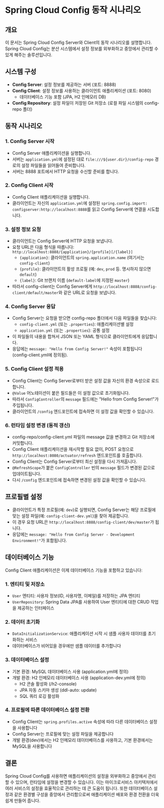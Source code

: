 # Spring Cloud Config 동작 시나리오

## 개요
이 문서는 Spring Cloud Config Server와 Client의 동작 시나리오를 설명합니다. Spring Cloud Config는 분산 시스템에서 설정 정보를 외부화하고 중앙에서 관리할 수 있게 해주는 솔루션입니다.

## 시스템 구성
- **Config Server**: 설정 정보를 제공하는 서버 (포트: 8888)
- **Config Client**: 설정 정보를 사용하는 클라이언트 애플리케이션 (포트: 8080)
  - 데이터베이스 기능 포함 (JPA, H2 인메모리 DB)
- **Config Repository**: 설정 파일이 저장된 Git 저장소 (로컬 파일 시스템의 config-repo 폴더)

## 동작 시나리오

### 1. Config Server 시작
- Config Server 애플리케이션을 실행합니다.
- 서버는 `application.yml`에 설정된 대로 `file:///${user.dir}/config-repo` 경로의 설정 파일들을 읽어들여 준비합니다.
- 서버는 8888 포트에서 HTTP 요청을 수신할 준비를 합니다.

### 2. Config Client 시작
- Config Client 애플리케이션을 실행합니다.
- 클라이언트는 자신의 `application.yml`에 설정된 `spring.config.import: configserver:http://localhost:8888`를 읽고 Config Server에 연결을 시도합니다.

### 3. 설정 정보 요청
- 클라이언트는 Config Server에 HTTP 요청을 보냅니다.
- 요청 URL은 다음 형식을 따릅니다: `http://localhost:8888/{application}/{profile}[/{label}]`
  - `{application}`: 클라이언트의 `spring.application.name` (여기서는 `config-client`)
  - `{profile}`: 클라이언트의 활성 프로필 (예: `dev`, `prod` 등. 명시하지 않으면 `default`)
  - `{label}`: Git 브랜치 이름 (`default-label`에 지정된 `master`)
- 따라서 config-client는 Config Server에게 `http://localhost:8888/config-client/default/master`와 같은 URL로 요청을 보냅니다.

### 4. Config Server 응답
- Config Server는 요청을 받으면 config-repo 폴더에서 다음 파일들을 찾습니다:
  - `config-client.yml` (또는 `.properties`): 애플리케이션별 설정
  - `application.yml` (또는 `.properties`): 공통 설정
- 이 파일들의 내용을 합쳐서 JSON 또는 YAML 형식으로 클라이언트에게 응답합니다.
- 응답에는 `message: "Hello from Config Server!"` 속성이 포함됩니다 (config-client.yml에 정의됨).

### 5. Config Client 설정 적용
- Config Client는 Config Server로부터 받은 설정 값을 자신의 환경 속성으로 로드합니다.
- `@Value` 어노테이션이 붙은 필드들은 이 설정 값으로 초기화됩니다.
- 따라서 `ConfigController`의 `message` 필드에는 "Hello from Config Server!"가 주입됩니다.
- 클라이언트의 `/config` 엔드포인트에 접속하면 이 설정 값을 확인할 수 있습니다.

### 6. 런타임 설정 변경 (동적 갱신)
- config-repo/config-client.yml 파일의 message 값을 변경하고 Git 저장소에 커밋합니다.
- Config Client 애플리케이션을 재시작할 필요 없이, POST 요청으로 `http://localhost:8080/actuator/refresh` 엔드포인트를 호출합니다.
- Config Client는 Config Server로부터 최신 설정을 다시 가져옵니다.
- `@RefreshScope`가 붙은 `ConfigController` 빈의 `message` 필드가 변경된 값으로 업데이트됩니다.
- 다시 `/config` 엔드포인트에 접속하면 변경된 설정 값을 확인할 수 있습니다.

## 프로필별 설정
- 클라이언트가 특정 프로필(예: `dev`)로 실행되면, Config Server는 해당 프로필에 맞는 설정 파일(예: `config-client-dev.yml`)을 찾아 제공합니다.
- 이 경우 요청 URL은 `http://localhost:8888/config-client/dev/master`가 됩니다.
- 응답에는 `message: "Hello from Config Server - Development Environment!"`가 포함됩니다.

## 데이터베이스 기능
Config Client 애플리케이션은 이제 데이터베이스 기능을 포함하고 있습니다:

### 1. 엔티티 및 저장소
- `User` 엔티티: 사용자 정보(ID, 사용자명, 이메일)를 저장하는 JPA 엔티티
- `UserRepository`: Spring Data JPA를 사용하여 User 엔티티에 대한 CRUD 작업을 제공하는 인터페이스

### 2. 데이터 초기화
- `DataInitializationService`: 애플리케이션 시작 시 샘플 사용자 데이터를 초기화하는 서비스
- 데이터베이스가 비어있을 경우에만 샘플 데이터를 추가합니다

### 3. 데이터베이스 설정
- 기본 환경: MySQL 데이터베이스 사용 (application.yml에 정의)
- 개발 환경: H2 인메모리 데이터베이스 사용 (application-dev.yml에 정의)
  - H2 콘솔 활성화 (/h2-console)
  - JPA 자동 스키마 생성 (ddl-auto: update)
  - SQL 쿼리 로깅 활성화

### 4. 프로필에 따른 데이터베이스 설정 전환
- Config Client는 `spring.profiles.active` 속성에 따라 다른 데이터베이스 설정을 사용합니다
- Config Server는 프로필에 맞는 설정 파일을 제공합니다
- 개발 환경(dev)에서는 H2 인메모리 데이터베이스를 사용하고, 기본 환경에서는 MySQL을 사용합니다

## 결론
Spring Cloud Config를 사용하면 애플리케이션의 설정을 외부화하고 중앙에서 관리할 수 있으며, 런타임에 설정을 변경할 수 있습니다. 이는 마이크로서비스 아키텍처에서 여러 서비스의 설정을 효율적으로 관리하는 데 큰 도움이 됩니다. 또한 데이터베이스 설정과 같은 환경별 구성을 중앙에서 관리함으로써 애플리케이션 배포와 환경 전환을 더욱 쉽게 만들어 줍니다.
